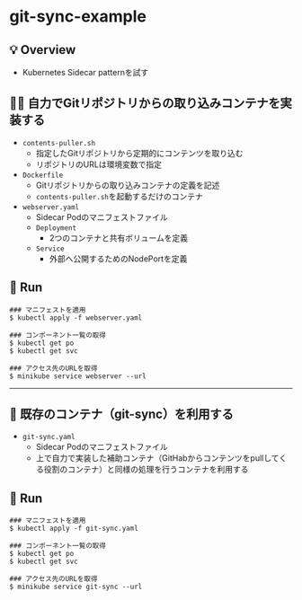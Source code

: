 # git-sync-example
## 💡 Overview
- Kubernetes Sidecar patternを試す

## 👩‍🚒 自力でGitリポジトリからの取り込みコンテナを実装する
- `contents-puller.sh`
  - 指定したGitリポジトリから定期的にコンテンツを取り込む
  - リポジトリのURLは環境変数で指定
- `Dockerfile`
  - Gitリポジトリからの取り込みコンテナの定義を記述
  - `contents-puller.sh`を起動するだけのコンテナ
- `webserver.yaml`
  - Sidecar Podのマニフェストファイル
  - `Deployment`
    - 2つのコンテナと共有ボリュームを定義
  - `Service`
    - 外部へ公開するためのNodePortを定義

## 🚀 Run
```
### マニフェストを適用
$ kubectl apply -f webserver.yaml

### コンポーネント一覧の取得
$ kubectl get po
$ kubectl get svc

### アクセス先のURLを取得
$ minikube service webserver --url
```
*****
## 🌱 既存のコンテナ（git-sync）を利用する
- `git-sync.yaml`
  - Sidecar Podのマニフェストファイル
  - 上で自力で実装した補助コンテナ（GitHabからコンテンツをpullしてくる役割のコンテナ）と同様の処理を行うコンテナを利用する

## 🚀 Run
```
### マニフェストを適用
$ kubectl apply -f git-sync.yaml

### コンポーネント一覧の取得
$ kubectl get po
$ kubectl get svc

### アクセス先のURLを取得
$ minikube service git-sync --url
```